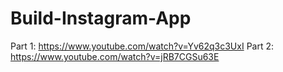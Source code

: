 # Build-Instagram-App

Part 1: https://www.youtube.com/watch?v=Yv62q3c3UxI
Part 2: https://www.youtube.com/watch?v=jRB7CGSu63E
